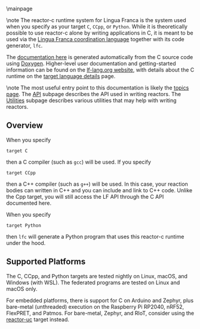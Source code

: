 \mainpage

\note The reactor-c runtime system for Lingua Franca is the system used when you specify as your target `C`, `CCpp`, or `Python`. While it is theoretically possible to use reactor-c alone by writing applications in C, it is meant to be used via the [Lingua Franca coordination language](https://lf-lang.org) together with its code generator, `lfc`.

The [documentation here](https://lf-lang.org/reactor-c) is generated automatically from the C source code using [Doxygen](https://doxygen.nl).
Higher-level user documentation and getting-started information can be found on the
[lf-lang.org website](https://lf-lang.org/docs/next?target-languages=c),
with details about the C runtime on the
[target language details](https://lf-lang.org/docs/next/reference/target-language-details?target-languages=c)
page.

\note The most useful entry point to this documentation is likely the [topics page](topics.html). The [API](group__API.html) subpage describes the API used in writing reactors. The [Utilities](group__Utilities.html) subpage describes various utilities that may help with writing reactors.

## Overview

When you specify

```
target C
```
then a C compiler (such as `gcc`) will be used.
If you specify

```
target CCpp
```
then a C++ compiler (such as `g++`) will be used.
In this case, your reaction bodies can written in C++ and you can include and link to C++ code.
Unlike the Cpp target, you will still access the LF API through the C API documented here.

When you specify

```
target Python
```
then `lfc` will generate a Python program that uses this reactor-c runtime under the hood.

## Supported Platforms

The C, CCpp, and Python targets are tested nightly on Linux, macOS, and Windows (with WSL). The federated programs are tested on Linux and macOS only.

For embedded platforms, there is support for C on Arduino and Zephyr, plus bare-metal (unthreaded) execution on the Raspberry Pi RP2040, nRF52, FlexPRET, and Patmos. For bare-metal, Zephyr, and RIoT, consider using the [reactor-uc](https://github.com/lf-lang/reactor-uc) target instead.


